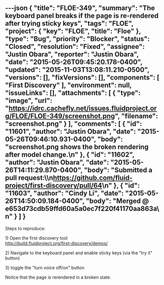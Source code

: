 ---json
{
  "title": "FLOE-349",
  "summary": "The keyboard panel breaks if the page is re-rendered after trying sticky keys",
  "tags": "FLOE",
  "project": {
    "key": "FLOE",
    "title": "Floe"
  },
  "type": "Bug",
  "priority": "Blocker",
  "status": "Closed",
  "resolution": "Fixed",
  "assignee": "Justin Obara",
  "reporter": "Justin Obara",
  "date": "2015-05-26T09:45:20.178-0400",
  "updated": "2015-11-03T13:08:11.210-0500",
  "versions": [],
  "fixVersions": [],
  "components": [
    "First Discovery"
  ],
  "environment": null,
  "issueLinks": [],
  "attachments": [
    {
      "type": "image",
      "url": "https://idrc.cachefly.net/issues.fluidproject.org/FLOE/FLOE-349/screenshot.png",
      "filename": "screenshot.png"
    }
  ],
  "comments": [
    {
      "id": "11601",
      "author": "Justin Obara",
      "date": "2015-05-26T09:46:10.931-0400",
      "body": "screenshot.png shows the broken rendering after model change.\n"
    },
    {
      "id": "11602",
      "author": "Justin Obara",
      "date": "2015-05-26T14:11:29.870-0400",
      "body": "Submitted a pull request:\\\n<https://github.com/fluid-project/first-discovery/pull/64>\n"
    },
    {
      "id": "11603",
      "author": "Cindy Li",
      "date": "2015-05-26T14:50:09.184-0400",
      "body": "Merged @ e653d73cdb59ffd60a5a0ec7f220f41170aa863a\n"
    }
  ]
}
---
Steps to reproduce:

1\) Open the first discovery tool\
<http://build.fluidproject.org/first-discovery/demos/>

2\) Navigate to the keyboard panel and enable sticky keys (via the "try it" button)

3\) toggle the "turn voice off/on" button

Notice that the page is rerendered in a broken state.

        